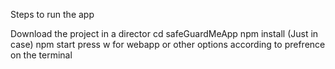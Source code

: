 Steps to run the app 

Download the project in a director 
cd safeGuardMeApp
npm install (Just in case)
npm start
press w for webapp or other options according to prefrence on the terminal
